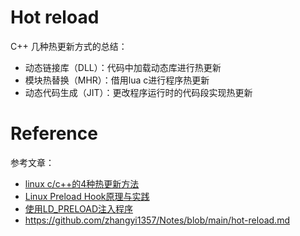 # **Hot reload**

C++ 几种热更新方式的总结：

- 动态链接库（DLL）：代码中加载动态库进行热更新
- 模块热替换（MHR）：借用lua c进行程序热更新
- 动态代码生成（JIT）：更改程序运行时的代码段实现热更新


# **Reference**

参考文章：

- [linux c/c++的4种热更新方法](https://juejin.cn/post/7110091118385037319)
- [Linux Preload Hook原理与实践](https://www.0xaa55.com/thread-25664-1-1.html)
- [使用LD_PRELOAD注入程序](https://www.cnblogs.com/sandeepin/p/ld-preload-inject.html)
- https://github.com/zhangyi1357/Notes/blob/main/hot-reload.md

